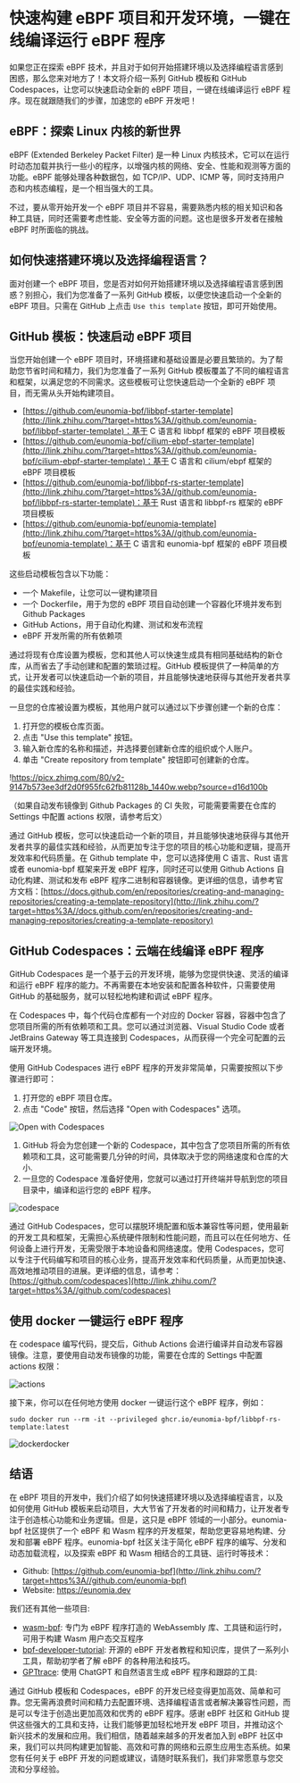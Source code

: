 # 快速构建 eBPF 项目和开发环境，一键在线编译运行 eBPF 程序

如果您正在探索 eBPF 技术，并且对于如何开始搭建环境以及选择编程语言感到困惑，那么您来对地方了！本文将介绍一系列 GitHub 模板和 GitHub Codespaces，让您可以快速启动全新的 eBPF 项目，一键在线编译运行 eBPF 程序。现在就跟随我们的步骤，加速您的 eBPF 开发吧！

## **eBPF：探索 Linux 内核的新世界**

eBPF (Extended Berkeley Packet Filter) 是一种 Linux 内核技术，它可以在运行时动态加载并执行一些小的程序，以增强内核的网络、安全、性能和观测等方面的功能。eBPF 能够处理各种数据包，如 TCP/IP、UDP、ICMP 等，同时支持用户态和内核态编程，是一个相当强大的工具。

不过，要从零开始开发一个 eBPF 项目并不容易，需要熟悉内核的相关知识和各种工具链，同时还需要考虑性能、安全等方面的问题。这也是很多开发者在接触 eBPF 时所面临的挑战。

## **如何快速搭建环境以及选择编程语言？**

面对创建一个 eBPF 项目，您是否对如何开始搭建环境以及选择编程语言感到困惑？别担心，我们为您准备了一系列 GitHub 模板，以便您快速启动一个全新的 eBPF 项目。只需在 GitHub 上点击 `Use this template` 按钮，即可开始使用。

## **GitHub 模板：快速启动 eBPF 项目**

当您开始创建一个 eBPF 项目时，环境搭建和基础设置是必要且繁琐的。为了帮助您节省时间和精力，我们为您准备了一系列 GitHub 模板覆盖了不同的编程语言和框架，以满足您的不同需求。这些模板可让您快速启动一个全新的 eBPF 项目，而无需从头开始构建项目。

- [https://github.com/eunomia-bpf/libbpf-starter-template](http://link.zhihu.com/?target=https%3A//github.com/eunomia-bpf/libbpf-starter-template)：基于 C 语言和 libbpf 框架的 eBPF 项目模板
- [https://github.com/eunomia-bpf/cilium-ebpf-starter-template](http://link.zhihu.com/?target=https%3A//github.com/eunomia-bpf/cilium-ebpf-starter-template)：基于 C 语言和 cilium/ebpf 框架的 eBPF 项目模板
- [https://github.com/eunomia-bpf/libbpf-rs-starter-template](http://link.zhihu.com/?target=https%3A//github.com/eunomia-bpf/libbpf-rs-starter-template)：基于 Rust 语言和 libbpf-rs 框架的 eBPF 项目模板
- [https://github.com/eunomia-bpf/eunomia-template](http://link.zhihu.com/?target=https%3A//github.com/eunomia-bpf/eunomia-template)：基于 C 语言和 eunomia-bpf 框架的 eBPF 项目模板

这些启动模板包含以下功能：

- 一个 Makefile，让您可以一键构建项目
- 一个 Dockerfile，用于为您的 eBPF 项目自动创建一个容器化环境并发布到 Github Packages
- GitHub Actions，用于自动化构建、测试和发布流程
- eBPF 开发所需的所有依赖项

通过将现有仓库设置为模板，您和其他人可以快速生成具有相同基础结构的新仓库，从而省去了手动创建和配置的繁琐过程。GitHub 模板提供了一种简单的方式，让开发者可以快速启动一个新的项目，并且能够快速地获得与其他开发者共享的最佳实践和经验。

一旦您的仓库被设置为模板，其他用户就可以通过以下步骤创建一个新的仓库：

1. 打开您的模板仓库页面。
2. 点击 "Use this template" 按钮。
3. 输入新仓库的名称和描述，并选择要创建新仓库的组织或个人账户。
4. 单击 "Create repository from template" 按钮即可创建新的仓库。

!<https://picx.zhimg.com/80/v2-9147b573ee3df2d0f955fc62fb81128b_1440w.webp?source=d16d100b>

（如果自动发布镜像到 Github Packages 的 CI 失败，可能需要需要在仓库的 Settings 中配置 actions 权限，请参考后文）

通过 GitHub 模板，您可以快速启动一个新的项目，并且能够快速地获得与其他开发者共享的最佳实践和经验，从而更加专注于您的项目的核心功能和逻辑，提高开发效率和代码质量。在 Github template 中，您可以选择使用 C 语言、Rust 语言或者 eunomia-bpf 框架来开发 eBPF 程序，同时还可以使用 Github Actions 自动化构建、测试和发布 eBPF 程序二进制和容器镜像。更详细的信息，请参考官方文档：[https://docs.github.com/en/repositories/creating-and-managing-repositories/creating-a-template-repository](http://link.zhihu.com/?target=https%3A//docs.github.com/en/repositories/creating-and-managing-repositories/creating-a-template-repository)

## **GitHub Codespaces：云端在线编译 eBPF 程序**

GitHub Codespaces 是一个基于云的开发环境，能够为您提供快速、灵活的编译和运行 eBPF 程序的能力。不再需要在本地安装和配置各种软件，只需要使用 GitHub 的基础服务，就可以轻松地构建和调试 eBPF 程序。

在 Codespaces 中，每个代码仓库都有一个对应的 Docker 容器，容器中包含了您项目所需的所有依赖项和工具。您可以通过浏览器、Visual Studio Code 或者 JetBrains Gateway 等工具连接到 Codespaces，从而获得一个完全可配置的云端开发环境。

使用 GitHub Codespaces 进行 eBPF 程序的开发非常简单，只需要按照以下步骤进行即可：

1. 打开您的 eBPF 项目仓库。
2. 点击 "Code" 按钮，然后选择 "Open with Codespaces" 选项。

![Open with Codespaces](https://picx.zhimg.com/80/v2-c97afd28cc88ad73836eb4561267021c_1440w.webp)

1. GitHub 将会为您创建一个新的 Codespace，其中包含了您项目所需的所有依赖项和工具，这可能需要几分钟的时间，具体取决于您的网络速度和仓库的大小.
2. 一旦您的 Codespace 准备好使用，您就可以通过打开终端并导航到您的项目目录中，编译和运行您的 eBPF 程序。

![codespace](https://pic1.zhimg.com/80/v2-8b37f9241c284ac494555149272d1e57_1440w.webp?source=d16d100b>)

通过 GitHub Codespaces，您可以摆脱环境配置和版本兼容性等问题，使用最新的开发工具和框架，无需担心系统硬件限制和性能问题，而且可以在任何地方、任何设备上进行开发，无需受限于本地设备和网络速度。使用 Codespaces，您可以专注于代码编写和项目的核心业务，提高开发效率和代码质量，从而更加快速、高效地推动项目的进展。更详细的信息，请参考：[https://github.com/codespaces](http://link.zhihu.com/?target=https%3A//github.com/codespaces)

## **使用 docker 一键运行 eBPF 程序**

在 codespace 编写代码，提交后，Github Actions 会进行编译并自动发布容器镜像。注意，要使用自动发布镜像的功能，需要在仓库的 Settings 中配置 actions 权限：

![actions](https://picxzhimg.com/80/v2-2e0f9fc6aa0d1aee4231963432105626_1440w.webp?source=d16d100b>)

接下来，你可以在任何地方使用 docker 一键运行这个 eBPF 程序，例如：

`sudo docker run --rm -it --privileged ghcr.io/eunomia-bpf/libbpf-rs-template:latest`

![dockerdocker](https://pic1.zhimg.com/80/v2-ede596564dc3a701889ed161dcda9eb5_1440w.webp?source=d16d100b)

## **结语**

在 eBPF 项目的开发中，我们介绍了如何快速搭建环境以及选择编程语言，以及如何使用 GitHub 模板来启动项目，大大节省了开发者的时间和精力，让开发者专注于创造核心功能和业务逻辑。但是，这只是 eBPF 领域的一小部分。eunomia-bpf 社区提供了一个 eBPF 和 Wasm 程序的开发框架，帮助您更容易地构建、分发和部署 eBPF 程序。eunomia-bpf 社区关注于简化 eBPF 程序的编写、分发和动态加载流程，以及探索 eBPF 和 Wasm 相结合的工具链、运行时等技术：

- Github: [https://github.com/eunomia-bpf](http://link.zhihu.com/?target=https%3A//github.com/eunomia-bpf)
- Website: <https://eunomia.dev>

我们还有其他一些项目:

- [wasm-bpf](https://github.com/eunomia-bpf/wasm-bpf): 专门为 eBPF 程序打造的 WebAssembly 库、工具链和运行时，可用于构建 Wasm 用户态交互程序
- [bpf-developer-tutorial](https://github.com/eunomia-bpf/bpf-developer-tutorial): 开源的 eBPF 开发者教程和知识库，提供了一系列小工具，帮助初学者了解 eBPF 的各种用法和技巧。
- [GPTtrace](https://github.com/eunomia-bpf/GPTtrace): 使用 ChatGPT 和自然语言生成 eBPF 程序和跟踪的工具:

通过 GitHub 模板和 Codespaces，eBPF 的开发已经变得更加高效、简单和可靠。您无需再浪费时间和精力去配置环境、选择编程语言或者解决兼容性问题，而是可以专注于创造出更加高效和优秀的 eBPF 程序。感谢 eBPF 社区和 GitHub 提供这些强大的工具和支持，让我们能够更加轻松地开发 eBPF 项目，并推动这个新兴技术的发展和应用。我们相信，随着越来越多的开发者加入到 eBPF 社区中来，我们可以共同构建更加智能、高效和可靠的网络和云原生应用生态系统。如果您有任何关于 eBPF 开发的问题或建议，请随时联系我们，我们非常愿意与您交流和分享经验。
